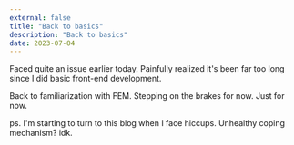 ```yaml
---
external: false
title: "Back to basics"
description: "Back to basics"
date: 2023-07-04
---
```

Faced quite an issue earlier today. Painfully realized it's been far too long since I did basic front-end development.

Back to familiarization with FEM. Stepping on the brakes for now. Just for now. 

ps. I'm starting to turn to this blog when I face hiccups. Unhealthy coping mechanism? idk. 